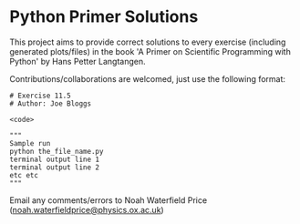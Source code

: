 # Python Primer Solutions

This project aims to provide correct solutions to every exercise (including generated plots/files) in the book 'A Primer on Scientific Programming with Python' by Hans Petter Langtangen.

Contributions/collaborations are welcomed, just use the following format:

    # Exercise 11.5
    # Author: Joe Bloggs

    <code>

    """
    Sample run
    python the_file_name.py
    terminal output line 1
    terminal output line 2
    etc etc
    """

Email any comments/errors to Noah Waterfield Price (noah.waterfieldprice@physics.ox.ac.uk)
